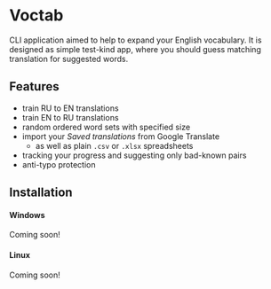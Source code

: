 # Voctab

CLI application aimed to help to expand your English vocabulary.
It is designed as simple test-kind app,
where you should guess matching translation for suggested words.

## Features
- train RU to EN translations
- train EN to RU translations
- random ordered word sets with specified size
- import your *Saved translations* from Google Translate
    - as well as plain `.csv` or `.xlsx` spreadsheets
- tracking your progress and suggesting only bad-known pairs
- anti-typo protection

## Installation
#### Windows
Coming soon!
#### Linux
Coming soon!
